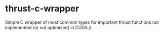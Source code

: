 # thrust-c-wrapper
Simple C wrapper of most common types for important thrust functions not implemented (or not optimized) in CUDA.jl.
